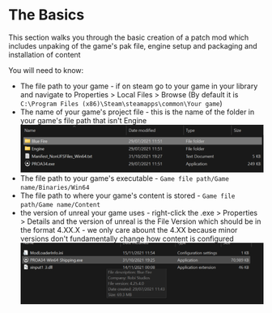 # The Basics
This section walks you through the basic creation of a patch mod which includes unpaking of the game's pak file, engine setup and packaging and installation of content

You will need to know:
- The file path to your game - if on steam go to your game in your library and navigate to Properties > Local Files > Browse (By default it is `C:\Program Files (x86)\Steam\steamapps\common\Your game`)
- The name of your game's project file - this is the name of the folder in your game's file path that isn't Engine
![](projectname.png)
- The file path to your game's executable - `Game file path/Game name/Binaries/Win64`
- The file path to where your game's content is stored - `Game file path/Game name/Content`
- the version of unreal your game uses - right-click the .exe > Properties > Details and the version of unreal is the File Version which should be in the format 4.XX.X - we only care abount the 4.XX because minor versions don't fundamentally change how content is configured
![](version.png)
